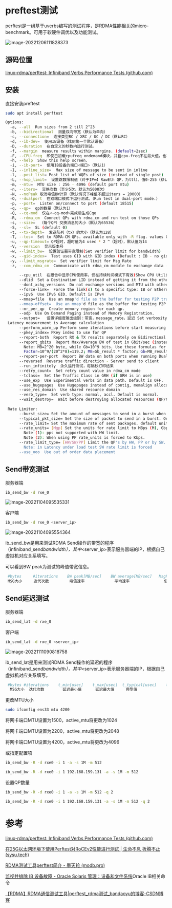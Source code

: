 # preftest测试

perftest是一组基于uverbs编写的测试程序，是RDMA性能相关的micro-benchmark。可用于软硬件调优以及功能测试。

![image-20221206111828373](./image\perftest测试/image-20221206111828373.png)

## 源码位置

[linux-rdma/perftest: Infiniband Verbs Performance Tests (github.com)](https://github.com/linux-rdma/perftest)

## 安装

直接安装preftest

```bash
sudo apt install perftest
```

```bash
Options:
  -a, --all  Run sizes from 2 till 2^23
  -b, --bidirectional  测量双向带宽（默认为单向）
  -c, --connection=  连接类型RC / XRC / UC / DC（默认RC）
  -d, --ib-dev=  使用IB设备（找到第一个默认设备）
  -D, --duration  在自定义的秒数内运行测试。
  -f, --margin  measure results within margins. (default=2sec)
  -F, --CPU-freq  即使已加载cpufreq_ondemand模块，并且cpu-freq不在最大值，也不会显示警告。
  -h, --help  Show this help screen.
  -i, --ib-port=  使用IB设备的端口<端口>（默认1）
  -I, --inline_size=  Max size of message to be sent in inline
  -l, --post_list= Post list of WQEs of size (instead of single post)
  -L, --hop_limit=  设置跳数限制值（对于IPv4 RawEth QP，为ttl）。值0-255（默认64）Set hop limit value (ttl for IPv4 RawEth QP). Values 0-255 (default 64)
  -m, --mtu=  MTU size : 256 - 4096 (default port mtu)
  -n, --iters=  交换次数（至少5次，默认为5000次）
  -N, --noPeak 取消峰值BW计算（默认情况下峰值不超过iters = 20000）
  -O, --dualport  在双端口模式下运行测试。（Run test in dual-port mode.）
  -p, --port=  Listen on/connect to port (default 18515)
  -q, --qp=  qp的数量（默认为1）
  -Q, --cq-mod  仅在<-cq-mod>完成后生成Cqe
  -R, --rdma_cm  Connect QPs with rdma_cm and run test on those QPs
  -s, --size=  （每个QP）交换消息的大小（默认为65536）
  -S, --sl=  SL (default 0)
  -t, --tx-depth=  发送队列（tx）的大小（默认为128）
  -T, --tos=  Set to RDMA-CM QPs. available only with -R flag. values 0-256 (default off)
  -u, --qp-timeout= QP超时，超时值为4 usec * 2 ^（超时），默认值为14
  -V, --version  显示版本号
  -w, --limit_bw=  设置验证器带宽限制(Set verifier limit for bandwidth)
  -x, --gid-index=  Test uses GID with GID index (Default : IB - no gid . ETH - 0)
  -y, --limit_msgrate=  Set verifier limit for Msg Rate
  -z, --com_rdma_cm  Communicate with rdma_cm module to exchange data - use regular QPs
 
      --cpu_util  在报告中显示CPU使用率，仅在持续时间模式下有效(Show CPU Utilization in report, valid only in Duration mode )
      --dlid  Set a Destination LID instead of getting it from the other side.
      --dont_xchg_versions  Do not exchange versions and MTU with other side 
      --force-link=  Force the link(s) to a specific type: IB or Ethernet.
      --ipv6  Use IPv6 GID. Default is IPv4
      --mmap=file  Use an mmap'd file as the buffer for testing P2P transfers.
      --mmap-offset=  Use an mmap'd file as the buffer for testing P2P transfers.
      --mr_per_qp  Create memory region for each qp.
      --odp  Use On Demand Paging instead of Memory Registration.
      --output=   设置详细度输出级别：带宽，message_rate，延迟 Set verbosity output level: bandwidth , message_rate, latency 
 Latency measurement is Average calculation 
      --perform_warm_up Perform some iterations before start measuring in order to warming-up memory cache, valid in Atomic, Read and Write BW tests
      --pkey_index= PKey index to use for QP
      --report-both  Report RX & TX results separately on Bidirectinal BW tests
      --report_gbits  Report Max/Average BW of test in Gbit/sec (instead of MB/sec)
        Note: MB=2^20 byte, while Gb=10^9 bits. Use these formulas for conversion:
        Factor=10^9/(20^2*8)=119.2; MB=Gb_result * factor; Gb=MB_result / factor
      --report-per-port  Report BW data on both ports when running Dualport and Duration mode
      --reversed  Reverse traffic direction - Server send to client
      --run_infinitely  永久运行测试，每隔秒打印结果
      --retry_count=  Set retry count value in rdma_cm mode
      --tclass=  Set the Traffic Class in GRH (if GRH is in use)
      --use_exp  Use Experimental verbs in data path. Default is OFF.
      --use_hugepages  Use Hugepages instead of contig, memalign allocations.
      --use_res_domain  Use shared resource domain
      --verb_type=  Set verb type: normal, accl. Default is normal.
      --wait_destroy=  Wait before destroying allocated resources (QP/CQ/PD/MR..)
 
 Rate Limiter:
      --burst_size= Set the amount of messages to send in a burst when using rate limiter
      --typical_pkt_size= Set the size of packet to send in a burst. Only supports PP rate limiter
      --rate_limit= Set the maximum rate of sent packages. default unit is [Gbps]. use --rate_units to change that.
      --rate_units= [Mgp] Set the units for rate limit to MBps (M), Gbps (g) or pps (p). default is Gbps (g).
        Note (1): pps not supported with HW limit.
        Note (2): When using PP rate_units is forced to Kbps.
      --rate_limit_type= [HW/SW/PP] Limit the QP's by HW, PP or by SW. Disabled by default. When rate_limit is not specified HW limit is Default.
        Note: in Latency under load test SW rate limit is forced
      --use_ooo  Use out of order data placement
```



## Send带宽测试

服务器端

```bash
ib_send_bw -d rxe_0
```

![image-20221104095535331](image/perftest测试/image-20221104095535331.png)

客户端

```bash
ib_send_bw -d rxe_0 <server_ip>
```

![image-20221104095554364](image/perftest测试/image-20221104095554364.png)

ib_send_bw是用来测试RDMA Send操作的带宽的程序（infiniband_send*bandwidth），其中*<server_ip>表示服务器端的IP，根据自己虚拟机对应关系填写。

可以看到BW peak为测试的峰值带宽信息。

```bash
 #bytes     #iterations    BW peak[MB/sec]    BW average[MB/sec]   MsgRate[Mpps]
 MSG大小     迭代次数         峰值速率             平均速率               包转发率
```

## Send延迟测试

服务器端

```bash
ib_send_lat -d rxe_0
```

客户端

```bash
ib_send_lat -d rxe_0 <server_ip>
```

![image-20221111090818758](image/perftest测试/image-20221111090818758.png)

ib_send_lat是用来测试RDMA Send操作的延迟的程序（infiniband_send*bandwidth），其中*<server_ip>表示服务器端的IP，根据自己虚拟机对应关系填写。

```bash
 #bytes #iterations    t_min[usec]    t_max[usec]  t_typical[usec]    t_avg[usec]    t_stdev[usec]   99% percentile[usec]   99.9% percentile[usec]
  MSG大小  迭代次数        延迟最小值      延迟最大值     典型值               
```

更改MTU大小

```bash
sudo ifconfig ens33 mtu 4200
```

将网卡端口MTU设置为1500，active_mtu将更改为1024

将网卡端口MTU设置为2200，active_mtu将更改为2048

将网卡端口MTU设置为4200，active_mtu将更改为4096

或指定配置项

```bash
ib_send_bw -R -d rxe0 -i 1 -a -s 1M -m 512
```

```bash
ib_send_bw -R -d rxe0 -i 1 192.168.159.131 -a -s 1M -m 512
```

设置QP数量

```bash
ib_send_bw -R -d rxe0 -i 1 -a -s 1M -m 512 -q 2
```

```bash
ib_send_bw -R -d rxe0 -i 1 192.168.159.131 -a -s 1M -m 512 -q 2
```



# 参考

[linux-rdma/perftest: Infiniband Verbs Performance Tests (github.com)](https://github.com/linux-rdma/perftest)

[在25G以太网环境下使用Perftest对RoCEv2性能进行测试 | 生命不息 折腾不止 (sysu.tech)](http://blog.sysu.tech/Benchmark/在25G以太网环境下使用Perftest对RoCEv2性能进行测试/)

[RDMA测试工具perftest简介 - 墨天轮 (modb.pro)](https://www.modb.pro/db/485278)

[监视并排除 IB 设备故障 - Oracle Solaris 管理：设备和文件系统](https://docs.oracle.com/cd/E26926_01/html/E25884/gjwwf.html)Oracle IB相关命令

[【RDMA】RDMA通信测试工具|perftest_rdma测试_bandaoyu的博客-CSDN博客](https://blog.csdn.net/bandaoyu/article/details/115798045)
